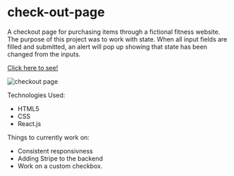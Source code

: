 # check-out-page

A checkout page for purchasing items through a fictional fitness website. The purpose of this project was to work with state. When all input fields are filled and submitted, an alert will pop up showing that state has been changed from the inputs. 

[Click here to see!](https://check-out-page-app-yupzktlkni.now.sh/)

![checkout page](check-out-page/check-out-page-app/src/images/browserimage.png)

Technologies Used:
* HTML5
* CSS
* React.js

Things to currently work on:
* Consistent responsivness
* Adding Stripe to the backend
* Work on a custom checkbox. 
